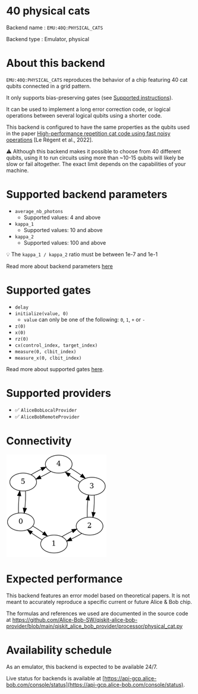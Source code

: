 # 40 physical cats

Backend name : `EMU:40Q:PHYSICAL_CATS`

Backend type : Emulator, physical

# About this backend
`EMU:40Q:PHYSICAL_CATS` reproduces the behavior of a chip featuring 40 cat qubits connected in a grid pattern.

It only supports bias-preserving gates (see [Supported instructions](../../reference/supported_instructions.md)).

It can be used to implement a long error correction code, or logical operations between several logical qubits using a shorter code.

This backend is configured to have the same properties as the qubits used in the paper [High-performance repetition cat code using fast noisy operations](https://arxiv.org/abs/2212.11927) [Le Régent et al., 2022].

⚠️ Although this backend makes it possible to choose from 40 different qubits, using it to run circuits using more than ~10-15 qubits will likely be slow or fail altogether. The exact limit depends on the capabilities of your machine.

# Supported backend parameters
- `average_nb_photons`
    - Supported values: 4 and above
- `kappa_1`
    - Supported values: 10 and above
- `kappa_2`
    - Supported values: 100 and above

💡 The `kappa_1 / kappa_2` ratio must be between 1e-7 and 1e-1

Read more about backend parameters [here](../set_parameters.md)

# Supported gates
- `delay`
- `initialize(value, 0)`
    - `value` can only be one of the following: `0`, `1`, `+` or `-`
- `z(0)`
- `x(0)`
- `rz(0)`
- `cx(control_index, target_index)`
- `measure(0, clbit_index)`
- `measure_x(0, clbit_index)`

Read more about supported gates [here](../../reference/supported_instructions.md).

# Supported providers
- ✅ `AliceBobLocalProvider`
- ✅ `AliceBobRemoteProvider`

# Connectivity

![6-physical-qubits coupling map](../../media/going_further/backends/6_physical_qubits_map.png)

# Expected performance
This backend features an error model based on theoretical papers. It is not meant to accurately reproduce a specific current or future Alice & Bob chip.

The formulas and references we used are documented in the source code at https://github.com/Alice-Bob-SW/qiskit-alice-bob-provider/blob/main/qiskit_alice_bob_provider/processor/physical_cat.py

# Availability schedule
As an emulator, this backend is expected to be available 24/7.

Live status for backends is available at [https://api-gcp.alice-bob.com/console/status](https://api-gcp.alice-bob.com/console/status).
